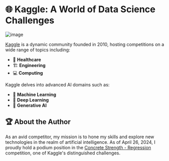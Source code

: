 # 🌐 Kaggle: A World of Data Science Challenges
![image](https://github.com/user-attachments/assets/6d1003fc-6653-46b2-b113-6b61d055622d)


[Kaggle](https://www.kaggle.com/carloscll) is a dynamic community founded in 2010, hosting competitions on a wide range of topics including:

- 🏥 **Healthcare**
- 🏗️ **Engineering**
- 💻 **Computing**

Kaggle delves into advanced AI domains such as:
- 🤖 **Machine Learning**
- 🌟 **Deep Learning**
- 🎨 **Generative AI**

## 🏆 About the Author

As an avid competitor, my mission is to hone my skills and explore new technologies in the realm of artificial intelligence. As of April 26, 2024, I proudly hold a podium position in the [Concrete Strength - Regression](https://www.kaggle.com/competitions/concrete-strength-regression) competition, one of Kaggle's distinguished challenges.
